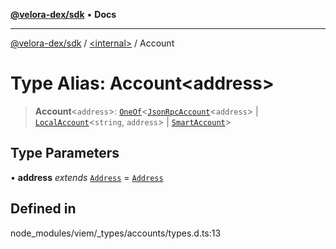 [**@velora-dex/sdk**](../../README.md) • **Docs**

***

[@velora-dex/sdk](../../globals.md) / [\<internal\>](../README.md) / Account

# Type Alias: Account\<address\>

> **Account**\<`address`\>: [`OneOf`](OneOf.md)\<[`JsonRpcAccount`](JsonRpcAccount.md)\<`address`\> \| [`LocalAccount`](LocalAccount.md)\<`string`, `address`\> \| [`SmartAccount`](SmartAccount.md)\>

## Type Parameters

• **address** *extends* [`Address`](Address.md) = [`Address`](Address.md)

## Defined in

node\_modules/viem/\_types/accounts/types.d.ts:13
